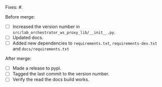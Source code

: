 Fixes: #.

Before merge:
- [ ] Increased the version number in `src/lab_orchestrator_ws_proxy_lib/__init__.py`.
- [ ] Updated docs.
- [ ] Added new dependencies to `requirements.txt`, `requirements-dev.txt` and `docs/requirements.txt`

After merge:
- [ ] Made a release to pypi.
- [ ] Tagged the last commit to the version number.
- [ ] Verify the read the docs build works.
